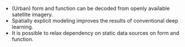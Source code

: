 <!-- 3-5 bullet points (maximum 85 characters, including spaces, per bullet point -->

- (Urban) form and function can be decoded from openly available satellite imagery.
- Spatially explicit modeling improves the results of conventional deep learning.
- It is possible to relax dependency on static data sources on form and function.
